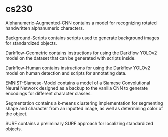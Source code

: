 # cs230

Alphanumeric-Augmented-CNN contains a model for recognizing rotated handwritten
alphanumeric characters.

Background-Scripts contains scripts used to generate background images for standardized objects.

Darkflow-Geometric contains instructions for using the Darkflow YOLOv2 model on
the dataset that can be generated with scripts inside.

Darkflow-Human contains instructions for using the Darkflow YOLOv2 model on
human detection and scripts for annotating data.

EMNIST-Siamese-Model contains a model of a Siamese Convolutional Neural Network
designed as a backup to the vanilla CNN to generate encodings for different
character classes.

Segmentation contains a k-means clustering implementation for segmenting shape
and character from an inputted image, as well as determining color of the
object.

SURF contains a preliminary SURF approach for localizing standardized objects.
